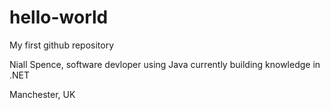 # hello-world
My first github repository

Niall Spence, software devloper using Java currently building knowledge in .NET

Manchester, UK
